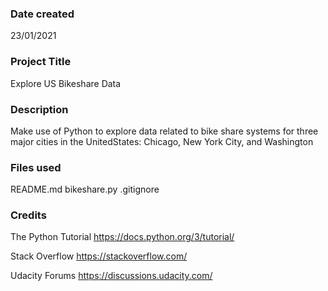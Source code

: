 ### Date created
23/01/2021

### Project Title
Explore US Bikeshare Data

### Description
Make use of Python to explore data related to bike share systems for three major cities in the UnitedStates: Chicago, New York City, and Washington

### Files used
README.md
bikeshare.py
.gitignore

### Credits
The Python Tutorial
https://docs.python.org/3/tutorial/

Stack Overflow
https://stackoverflow.com/

Udacity Forums
https://discussions.udacity.com/
